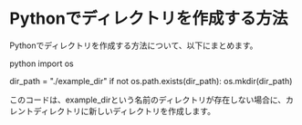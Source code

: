 # Pythonでディレクトリを作成する方法


Pythonでディレクトリを作成する方法について、以下にまとめます。


python
import os

dir_path = "./example_dir"
if not os.path.exists(dir_path):
    os.mkdir(dir_path)

このコードは、example_dirという名前のディレクトリが存在しない場合に、カレントディレクトリに新しいディレクトリを作成します。
